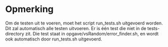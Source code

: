 # Opmerking
Om de testen uit te voeren, moet het script run_tests.sh uitgevoerd worden. Dit zal automatisch alle testen uitvoeren.
Er is één test die niet in de tests-directory zit. Die test staat in opgave/vsRandom/error_finder.sh, en wordt ook automatisch door run_tests.sh uitgevoerd.

